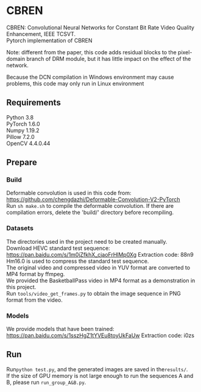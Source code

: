 # CBREN
CBREN: Convolutional Neural Networks for Constant Bit Rate Video Quality Enhancement, IEEE TCSVT.    <br/>
Pytorch implementation of CBREN <br/>

Note: different from the paper, this code adds residual blocks to the pixel-domain branch of DRM module, but it has little impact on the effect of the network.     <br/>

Because the DCN compilation in Windows environment may cause problems, this code may only run in Linux environment     <br/>
## Requirements
Python 3.8<br/>
PyTorch 1.6.0<br/>
Numpy 1.19.2<br/>
Pillow 7.2.0<br/>
OpenCV 4.4.0.44<br/>
## Prepare
### Build
Deformable convolution is used in this code from:
https://github.com/chengdazhi/Deformable-Convolution-V2-PyTorch <br/>
Run `sh make.sh` to compile the deformable convolution. 
If there are compilation errors, delete the 'build/' directory before recompiling.  <br/>
### Datasets
The directories used in the project need to be created manually. <br/>
Download HEVC standard test sequence: https://pan.baidu.com/s/1m0jZfkhX_cjaoFrHlMp0Xg Extraction code: 88n9 <br/>
Hm16.0 is used to compress the standard test sequence.   <br/>
The original video and compressed video in YUV format are converted to MP4 format by ffmpeg.  <br/>
We provided the BasketballPass video in MP4 format as a demonstration in this project.  <br/>
Run `tools/video_get_frames.py` to obtain the image sequence in PNG format from the video.   <br/>
### Models
We provide models that have been trained: https://pan.baidu.com/s/1sszHgZ1tYVEu8toyUkFaUw Extraction code: i0zs<br/>

## Run
Run`python test.py`, and the generated images are saved in the`results/`.	<br/>
If the size of GPU memory is not large enough to run the sequences A and B, please run `run_group_A&B.py`.	<br/>
